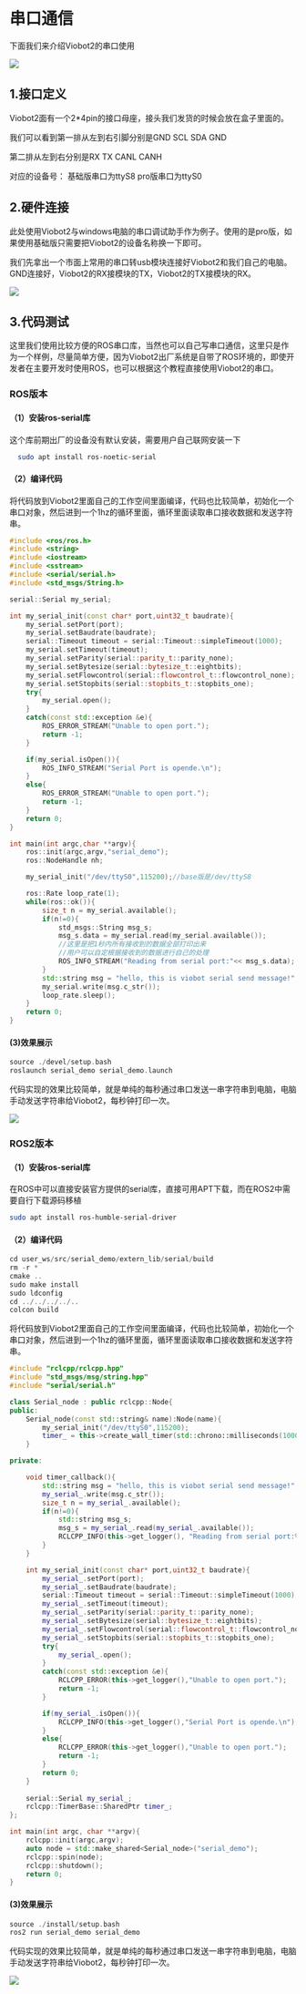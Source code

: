 # 串口通信

下面我们来介绍Viobot2的串口使用

![](image/image_Cjp-d_hQGZ.png)

## 1.接口定义

Viobot2面有一个2\*4pin的接口母座，接头我们发货的时候会放在盒子里面的。

我们可以看到第一排从左到右引脚分别是GND SCL SDA GND

第二排从左到右分别是RX TX CANL CANH

对应的设备号： 基础版串口为ttyS8  pro版串口为ttyS0

## 2.硬件连接

此处使用Viobot2与windows电脑的串口调试助手作为例子。使用的是pro版，如果使用基础版只需要把Viobot2的设备名称换一下即可。

我们先拿出一个市面上常用的串口转usb模块连接好Viobot2和我们自己的电脑。GND连接好，Viobot2的RX接模块的TX，Viobot2的TX接模块的RX。

![](image/image_4SXdYi5fw1.png)

## 3.代码测试

这里我们使用比较方便的ROS串口库，当然也可以自己写串口通信，这里只是作为一个样例，尽量简单方便，因为Viobot2出厂系统是自带了ROS环境的，即使开发者在主要开发时使用ROS，也可以根据这个教程直接使用Viobot2的串口。

### ROS版本

#### （1）安装ros-serial库

&#x20; 这个库前期出厂的设备没有默认安装，需要用户自己联网安装一下

```bash
  sudo apt install ros-noetic-serial
```

#### （2）编译代码

将代码放到Viobot2里面自己的工作空间里面编译，代码也比较简单，初始化一个串口对象，然后进到一个1hz的循环里面，循环里面读取串口接收数据和发送字符串。

```c++
#include <ros/ros.h>
#include <string>
#include <iostream>
#include <sstream>
#include <serial/serial.h>
#include <std_msgs/String.h>

serial::Serial my_serial;

int my_serial_init(const char* port,uint32_t baudrate){
    my_serial.setPort(port);
    my_serial.setBaudrate(baudrate);
    serial::Timeout timeout = serial::Timeout::simpleTimeout(1000);
    my_serial.setTimeout(timeout);
    my_serial.setParity(serial::parity_t::parity_none);
    my_serial.setBytesize(serial::bytesize_t::eightbits);
    my_serial.setFlowcontrol(serial::flowcontrol_t::flowcontrol_none);
    my_serial.setStopbits(serial::stopbits_t::stopbits_one);
    try{
        my_serial.open();
    }
    catch(const std::exception &e){
        ROS_ERROR_STREAM("Unable to open port.");
        return -1;
    }

    if(my_serial.isOpen()){
        ROS_INFO_STREAM("Serial Port is opende.\n");
    }
    else{
        ROS_ERROR_STREAM("Unable to open port.");
        return -1;
    }
    return 0;
}

int main(int argc,char **argv){
    ros::init(argc,argv,"serial_demo");
    ros::NodeHandle nh;

    my_serial_init("/dev/ttyS0",115200);//base版是/dev/ttyS8

    ros::Rate loop_rate(1);
    while(ros::ok()){
        size_t n = my_serial.available();
        if(n!=0){
            std_msgs::String msg_s;
            msg_s.data = my_serial.read(my_serial.available());
            //这里是把1秒内所有接收到的数据全部打印出来
            //用户可以自定根据接收到的数据进行自己的处理
            ROS_INFO_STREAM("Reading from serial port:"<< msg_s.data);
        }
        std::string msg = "hello, this is viobot serial send message!"; 
        my_serial.write(msg.c_str());
        loop_rate.sleep();
    }
    return 0;
}

```

#### (3)效果展示

```c++
source ./devel/setup.bash
roslaunch serial_demo serial_demo.launch 
```

代码实现的效果比较简单，就是单纯的每秒通过串口发送一串字符串到电脑，电脑手动发送字符串给Viobot2，每秒钟打印一次。

![](image/image_GuZS-KVWij.png)

### ROS2版本

#### （1）安装ros-serial库

在ROS中可以直接安装官方提供的serial库，直接可用APT下载，而在ROS2中需要自行下载源码移植

```bash
sudo apt install ros-humble-serial-driver

```

#### （2）编译代码

```c++
cd user_ws/src/serial_demo/extern_lib/serial/build
rm -r *
cmake ..
sudo make install
sudo ldconfig
cd ../../../../..
colcon build

```

将代码放到Viobot2里面自己的工作空间里面编译，代码也比较简单，初始化一个串口对象，然后进到一个1hz的循环里面，循环里面读取串口接收数据和发送字符串。

```c++
#include "rclcpp/rclcpp.hpp"
#include "std_msgs/msg/string.hpp"
#include "serial/serial.h"

class Serial_node : public rclcpp::Node{
public:
    Serial_node(const std::string& name):Node(name){
        my_serial_init("/dev/ttyS0",115200);
        timer_ = this->create_wall_timer(std::chrono::milliseconds(1000), std::bind(&Serial_node::timer_callback, this));
    }

private:

    void timer_callback(){
        std::string msg = "hello, this is viobot serial send message!"; 
        my_serial_.write(msg.c_str());
        size_t n = my_serial_.available();
        if(n!=0){
            std::string msg_s;
            msg_s = my_serial_.read(my_serial_.available());
            RCLCPP_INFO(this->get_logger(), "Reading from serial port:%s", msg_s.c_str());
        }
    }

    int my_serial_init(const char* port,uint32_t baudrate){
        my_serial_.setPort(port);
        my_serial_.setBaudrate(baudrate);
        serial::Timeout timeout = serial::Timeout::simpleTimeout(1000);
        my_serial_.setTimeout(timeout);
        my_serial_.setParity(serial::parity_t::parity_none);
        my_serial_.setBytesize(serial::bytesize_t::eightbits);
        my_serial_.setFlowcontrol(serial::flowcontrol_t::flowcontrol_none);
        my_serial_.setStopbits(serial::stopbits_t::stopbits_one);
        try{
            my_serial_.open();
        }
        catch(const std::exception &e){
            RCLCPP_ERROR(this->get_logger(),"Unable to open port.");
            return -1;
        }

        if(my_serial_.isOpen()){
            RCLCPP_INFO(this->get_logger(),"Serial Port is opende.\n");
        }
        else{
            RCLCPP_ERROR(this->get_logger(),"Unable to open port.");
            return -1;
        }
        return 0;
    }
    
    serial::Serial my_serial_;
    rclcpp::TimerBase::SharedPtr timer_;
};

int main(int argc, char **argv){
    rclcpp::init(argc,argv);
    auto node = std::make_shared<Serial_node>("serial_demo");
    rclcpp::spin(node);
    rclcpp::shutdown();
    return 0;
}

```

#### (3)效果展示

```c++
source ./install/setup.bash
ros2 run serial_demo serial_demo 
```

代码实现的效果比较简单，就是单纯的每秒通过串口发送一串字符串到电脑，电脑手动发送字符串给Viobot2，每秒钟打印一次。

![](image/image_GuZS-KVWij.png)
